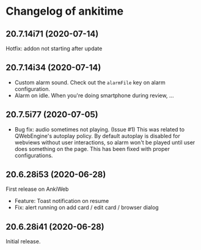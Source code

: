 # Changelog of ankitime

[comment]: # (DO NOT MODIFY. new changelog goes here)

## 20.7.14i71 (2020-07-14)

Hotfix: addon not starting after update

## 20.7.14i34 (2020-07-14)

- Custom alarm sound. Check out the `alarmFile` key on alarm configuration.
- Alarm on idle. When you're doing smartphone during review, ...

## 20.7.5i77 (2020-07-05)

- Bug fix: audio sometimes not playing. (Issue #1) This was related to QWebEngine's autoplay policy. By default autoplay is disabled for webviews without user interactions, so alarm won't be played until user does something on the page. This has been fixed with proper configurations.

## 20.6.28i53 (2020-06-28)

First release on AnkiWeb

- Feature: Toast notification on resume
- Fix: alert running on add card / edit card / browser dialog

## 20.6.28i41 (2020-06-28)

Initial release.
